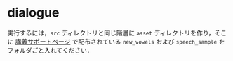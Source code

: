 # dialogue

実行するには，`src` ディレクトリと同じ階層に `asset` ディレクトリを作り，そこに [講義サポートページ](https://www.gavo.t.u-tokyo.ac.jp/lecture/B3exp/) で配布されている `new_vowels` および `speech_sample` をフォルダごと入れてください．
